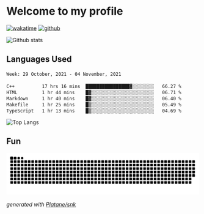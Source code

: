 # Welcome to my profile

[![wakatime](https://wakatime.com/badge/user/82c377cd-a54c-404c-b7df-177b313ca539.svg)](https://wakatime.com/@82c377cd-a54c-404c-b7df-177b313ca539)
[![github](https://img.shields.io/github/followers/xinthose?logo=github&style=plastic)](https://github.com/alanhamlett?tab=followers)

![Github stats](https://github-readme-stats.vercel.app/api?username=xinthose&show_icons=true&theme=radical&count_private=true)

## Languages Used

<!--START_SECTION:waka-->
```text
Week: 29 October, 2021 - 04 November, 2021

C++          17 hrs 16 mins  ████████████████▓░░░░░░░░   66.27 % 
HTML         1 hr 44 mins    █▓░░░░░░░░░░░░░░░░░░░░░░░   06.71 % 
Markdown     1 hr 40 mins    █▓░░░░░░░░░░░░░░░░░░░░░░░   06.40 % 
Makefile     1 hr 25 mins    █▒░░░░░░░░░░░░░░░░░░░░░░░   05.49 % 
TypeScript   1 hr 13 mins    █▒░░░░░░░░░░░░░░░░░░░░░░░   04.69 % 
```
<!--END_SECTION:waka-->

![Top Langs](https://github-readme-stats.vercel.app/api/top-langs/?username=xinthose)

## Fun
![github contribution grid snake animation](https://raw.githubusercontent.com/xinthose/xinthose/output/github-contribution-grid-snake.svg)

_generated with [Platane/snk](https://github.com/Platane/snk)_
